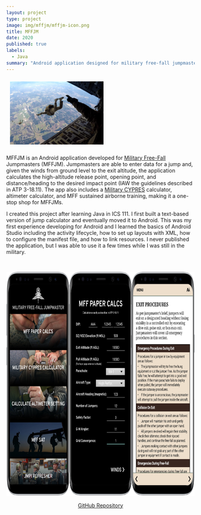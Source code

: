 ```yaml
---
layout: project
type: project
image: img/mffjm/mffjm-icon.png
title: MFFJM
date: 2020
published: true
labels:
  - Java
summary: "Android application designed for military free-fall jumpmasters (MFFJM). Includes jump calculations, a Military CYPRES calculator, altimeter calculator, and a copy of MFF sustained airborne training."
---
```


<img width="250px" class="rounded float-end" hspace="10px" vspace="10px" src="../img/mffjm/cool-guy-pic.jpg" alt="Training Jump, 2019">

MFFJM is an Android application developed for <a href="https://en.wikipedia.org/wiki/High-altitude_military_parachuting" target="_blank">Military Free-Fall</a> Jumpmasters (MFFJM). Jumpmasters are able to enter data for a jump and, given the winds from ground level to the exit altitude, the application calculates the high-altitude release point, opening point, and distance/heading to the desired impact point (IAW the guidelines described in ATP 3-18.11). The app also includes a <a href="https://military.cypres.aero/" target="_blank">Military CYPRES</a> calculator, altimeter calculator, and MFF sustained airborne training, making it a one-stop shop for MFFJMs.

I created this project after learning Java in ICS 111. I first built a text-based version of jump calculator and eventually moved it to Android. This was my first experience developing for Android and I learned the basics of Android Studio including the activity lifecycle, how to set up layouts with XML, how to configure the manifest file, and how to link resources. I never published the application, but I was able to use it a few times while I was still in the military.

<br>

<p style="text-align:center;">
  <img height="600px" src="../img/mffjm/mffjm-screenshot.png" alt="MFFJM App Screenshots">
</p>

<p style="text-align:center;">
  <a href="https://github.com/robertgodfrey/MFFJM" target="_blank">GitHub Repository</a>
</p>
